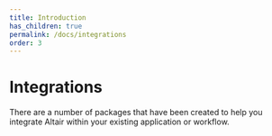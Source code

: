 ```yaml
---
title: Introduction
has_children: true
permalink: /docs/integrations
order: 3
---
```


# Integrations

There are a number of packages that have been created to help you integrate Altair within your existing application or workflow.
